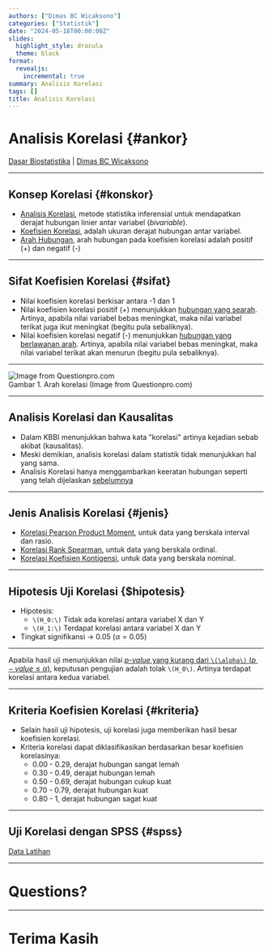 ```yaml
---
authors: ["Dimas BC Wicaksono"]
categories: ["Statistik"]
date: "2024-05-18T00:00:00Z"
slides:
  highlight_style: dracula
  theme: black
format:
  revealjs:
    incremental: true 
summary: Analisis Korelasi
tags: []
title: Analisis Korelasi
---
```


# Analisis Korelasi {#ankor}

[Dasar Biostatistika](#ankor) | [Dimas BC Wicaksono](#ankor)

---

## Konsep Korelasi {#konskor}

- [Analisis Korelasi](#konskor), metode statistika inferensial untuk mendapatkan derajat hubungan linier antar variabel (*bivariable*).
- [Koefisien Korelasi](#konskor), adalah ukuran derajat hubungan antar variabel.
- [Arah Hubungan](#konskor), arah hubungan pada koefisien korelasi adalah positif (+) dan negatif (-)

---

## Sifat Koefisien Korelasi {#sifat}

- Nilai koefisien korelasi berkisar antara -1 dan 1
- Nilai koefisien korelasi positif (+) menunjukkan [hubungan yang searah](#sifat). Artinya, apabila nilai variabel bebas meningkat, maka nilai variabel terikat juga ikut meningkat (begitu pula sebaliknya).
- Nilai koefisien korelasi negatif (-) menunjukkan [hubungan yang berlawanan arah](#sifat). Artinya, apabila nilai variabel bebas meningkat, maka nilai variabel terikat akan menurun (begitu pula sebaliknya).


---

<img src="https://www.questionpro.com/blog/wp-content/uploads/2020/04/Pearson-correlation-coefficient-1.jpg" alt="Image from Questionpro.com"/>
<figcaption>Gambar 1. Arah korelasi (Image from Questionpro.com)</figcaption>


---

## Analisis Korelasi dan Kausalitas

- Dalam KBBI menunjukkan bahwa kata "korelasi" artinya kejadian sebab akibat (kausalitas).
- Meski demikian, analisis korelasi dalam statistik tidak menunjukkan hal yang sama.
- Analisis Korelasi hanya menggambarkan keeratan hubungan seperti yang telah dijelaskan [sebelumnya](#konskor)


---

## Jenis Analisis Korelasi {#jenis}

- [Korelasi Pearson Product Moment](#pearson), untuk data yang berskala interval dan rasio.
- [Korelasi Rank Spearman](#spearman), untuk data yang berskala ordinal.
- [Korelasi Koefisien Kontigensi](#koefkon), untuk data yang berskala nominal.

---

## Hipotesis Uji Korelasi {$hipotesis}

- Hipotesis:
  - `\(H_0:\)` Tidak ada korelasi antara variabel X dan Y
  - `\(H_1:\)` Terdapat korelasi antara variabel X dan Y
- Tingkat signifikansi -> 0.05 ($\alpha = 0.05$)


---

Apabila hasil uji menunjukkan nilai [_p-value_ yang kurang dari `\(\alpha\)` ($p-value \le \alpha$)](#hipotesis), keputusan pengujian adalah tolak `\(H_0\)`. Artinya terdapat korelasi antara kedua variabel.


---

## Kriteria Koefisien Korelasi {#kriteria}

- Selain hasil uji hipotesis, uji korelasi juga memberikan hasil besar koefisien korelasi.
- Kriteria korelasi dapat diklasifikasikan berdasarkan besar koefisien korelasinya:
  - 0.00 - 0.29, derajat hubungan sangat lemah
  - 0.30 - 0.49, derajat hubungan lemah
  - 0.50 - 0.69, derajat hubungan cukup kuat
  - 0.70 - 0.79, derajat hubungan kuat
  - 0.80 - 1, derajat hubungan sagat kuat
  

--- 

## Uji Korelasi dengan SPSS {#spss}

[Data Latihan](#)


---

# Questions?


---

# Terima Kasih
